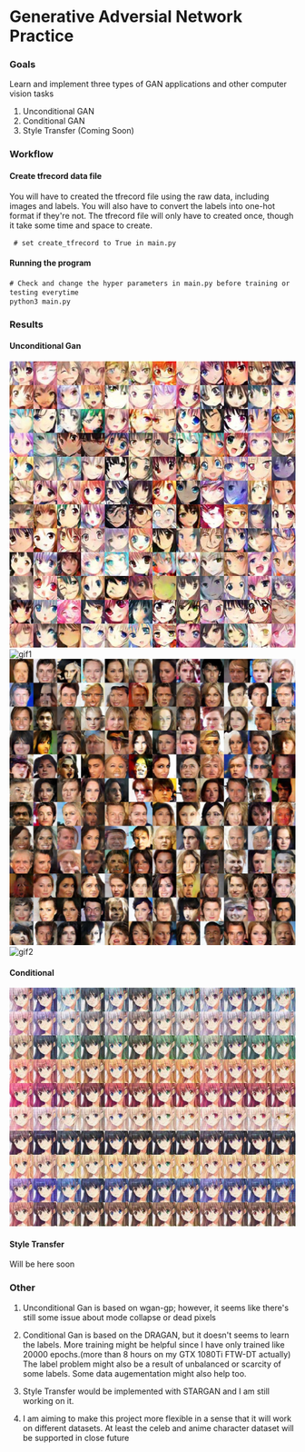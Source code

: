 # Generative Adversial Network Practice

### Goals
Learn and implement three types of GAN applications and other computer vision tasks

1. Unconditional GAN
2. Conditional GAN 
3. Style Transfer (Coming Soon)

### Workflow
#### Create tfrecord data file
You will have to created the tfrecord file using the raw data, including images and labels. You will also have to convert the labels into one-hot format if they're not. The tfrecord file will only have to created once, though it take some time and space to create.
```code
 # set create_tfrecord to True in main.py 
```

#### Running the program
```
# Check and change the hyper parameters in main.py before training or testing everytime
python3 main.py
```

### Results

#### Unconditional Gan

![img1](vanilla_gan/sample_imgs/anime/train/wgan_gp_1.jpg)
![gif1](vanilla_gan/sample_imgs/anime/train/wgan_gp.gif)
![img2](vanilla_gan/sample_imgs/celeb/train/wgan_gp_1.jpg)
![gif2](vanilla_gan/sample_imgs/celeb/train/wgan_gp.gif)

#### Conditional 

![img3](cgan/sample_imgs/anime/test/dragan_1.jpg)


#### Style Transfer

Will be here soon

### Other
1. Unconditional Gan is based on wgan-gp; however, it seems like there's still some issue about mode collapse or dead pixels

2. Conditional Gan is based on the DRAGAN, but it doesn't seems to learn the labels. More training might be helpful since I have only trained like 20000 epochs.(more than 8 hours on my GTX 1080Ti FTW-DT actually) The label problem might also be a result of unbalanced or scarcity of some labels. Some data augementation might also help too.

3. Style Transfer would be implemented with STARGAN and I am still working on it.

4. I am aiming to make this project more flexible in a sense that it will work on different datasets. At least the celeb and anime character dataset will be supported in close future
